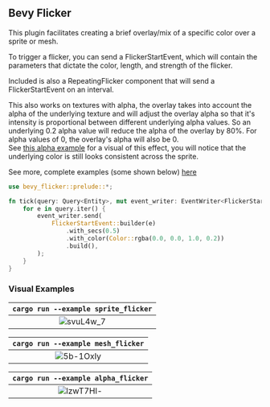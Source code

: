 ## Bevy Flicker

This plugin facilitates creating a brief overlay/mix of a specific color over a sprite or mesh.

To trigger a flicker, you can send a FlickerStartEvent, which will contain the parameters
that dictate the color, length, and strength of the flicker. 

Included is also a RepeatingFlicker component that will send a FlickerStartEvent on an interval.

This also works on textures with alpha, the overlay takes into account the alpha of the 
underlying texture and will adjust the overlay alpha so that it's intensity is proportional between
different underlying alpha values. So an underlying 0.2 alpha value will reduce the alpha of the overlay by
80%. For alpha values of 0, the overlay's alpha will also be 0.  
See [this alpha example](https://github.com/bilowik/bevy_flicker/tree/main/examples/alpha_flicker.rs) for 
a visual of this effect, you will notice that the underlying color is still looks consistent across the
sprite. 

See more, complete examples (some shown below) [here](https://github.com/bilowik/bevy_flicker/tree/main/examples)

```rust
use bevy_flicker::prelude::*;

fn tick(query: Query<Entity>, mut event_writer: EventWriter<FlickerStartEvent>) {
    for e in query.iter() {
        event_writer.send(
            FlickerStartEvent::builder(e)
                .with_secs(0.5)
                .with_color(Color::rgba(0.0, 0.0, 1.0, 0.2))
                .build(),
        );
    }
}


```

### Visual Examples
| `cargo run --example sprite_flicker` | 
|:--:|
|![svuL4w_7](https://github.com/bilowik/bevy_flicker/assets/43679332/c259cfbb-a146-4d40-b7e3-90fa3b80d1a7)|

| `cargo run --example mesh_flicker` | 
|:--:|
|![5b-1OxIy](https://github.com/bilowik/bevy_flicker/assets/43679332/e0024971-57d9-4300-ba9d-f931f5212f75)|

| `cargo run --example alpha_flicker` |
|:--:|
|![lzwT7Hl-](https://github.com/bilowik/bevy_flicker/assets/43679332/1afffb11-541c-4d66-8108-621ec38f430e)|


